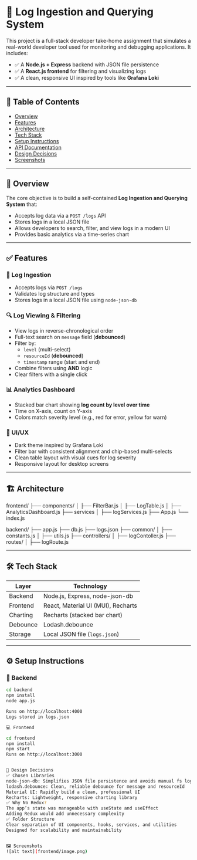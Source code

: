 # 📘 Log Ingestion and Querying System

This project is a full-stack developer take-home assignment that simulates a real-world developer tool used for monitoring and debugging applications. It includes:

- ✅ A **Node.js + Express** backend with JSON file persistence
- ✅ A **React.js frontend** for filtering and visualizing logs
- ✅ A clean, responsive UI inspired by tools like **Grafana Loki**

---

## 🚀 Table of Contents

- [Overview](#overview)
- [Features](#features)
- [Architecture](#architecture)
- [Tech Stack](#tech-stack)
- [Setup Instructions](#setup-instructions)
- [API Documentation](#api-documentation)
- [Design Decisions](#design-decisions)
- [Screenshots](#screenshots)


---

## 📌 Overview

The core objective is to build a self-contained **Log Ingestion and Querying System** that:

- Accepts log data via a `POST /logs` API
- Stores logs in a local JSON file
- Allows developers to search, filter, and view logs in a modern UI
- Provides basic analytics via a time-series chart


---

## ✅ Features

### 🔁 Log Ingestion

- Accepts logs via `POST /logs`
- Validates log structure and types
- Stores logs in a local JSON file using `node-json-db`

### 🔍 Log Viewing & Filtering

- View logs in reverse-chronological order
- Full-text search on `message` field (**debounced**)
- Filter by:
  - `level` (multi-select)
  - `resourceId` (**debounced**)
  - `timestamp` range (start and end)
- Combine filters using **AND** logic
- Clear filters with a single click

### 📊 Analytics Dashboard

- Stacked bar chart showing **log count by level over time**
- Time on X-axis, count on Y-axis
- Colors match severity level (e.g., red for error, yellow for warn)

### 🎨 UI/UX

- Dark theme inspired by Grafana Loki
- Filter bar with consistent alignment and chip-based multi-selects
- Clean table layout with visual cues for log severity
- Responsive layout for desktop screens

---

## 🏗️ Architecture
frontend/
├── components/
│ ├── FilterBar.js
│ ├── LogTable.js
│ ├── AnalyticsDashboard.js
├── services
│ ├── logServices.js
├── App.js
└── index.js

backend/
├── app.js
├── db.js
├── logs.json
├── common/
│ ├── constants.js
│ ├── utils.js
├── controllers/
│ ├── logContoller.js
├── routes/
│ ├── logRoute.js


---

## 🛠️ Tech Stack

| Layer     | Technology               |
|-----------|---------------------------|
| Backend   | Node.js, Express, node-json-db |
| Frontend  | React, Material UI (MUI), Recharts |
| Charting  | Recharts (stacked bar chart) |
| Debounce  | Lodash.debounce |
| Storage   | Local JSON file (`logs.json`) |

---

## ⚙️ Setup Instructions

### 🔧 Backend

```bash
cd backend
npm install
node app.js

Runs on http://localhost:4000
Logs stored in logs.json

💻 Frontend

cd frontend
npm install
npm start
Runs on http://localhost:3000


🧠 Design Decisions
✅ Chosen Libraries
node-json-db: Simplifies JSON file persistence and avoids manual fs logic
lodash.debounce: Clean, reliable debounce for message and resourceId
Material UI: Rapidly build a clean, professional UI
Recharts: Lightweight, responsive charting library
✅ Why No Redux?
The app’s state was manageable with useState and useEffect
Adding Redux would add unnecessary complexity
✅ Folder Structure
Clear separation of UI components, hooks, services, and utilities
Designed for scalability and maintainability


🖼️ Screenshots
![alt text](frontend/image.png)